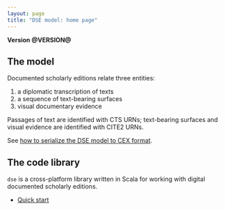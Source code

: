 ```yaml
---
layout: page
title: "DSE model: home page"
---
```


**Version @VERSION@**

## The model


Documented scholarly editions relate three entities:

1. a diplomatic transcription of texts
2. a sequence of text-bearing surfaces
3. visual documentary evidence

Passages of text are identified with CTS URNs;  text-bearing surfaces and visual evidence are identified with CITE2 URNs.

See [how to serialize the DSE model to CEX format](cex).


## The code library

`dse` is a cross-platform library written in Scala for working with digital documented scholarly editions.

-   [Quick start](./quick/)

